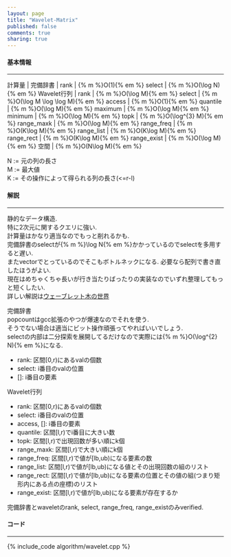 ```yaml
---
layout: page
title: "Wavelet-Matrix"
published: false
comments: true
sharing: true
---
```


#### 基本情報
  
***

計算量 |
完備辞書 | 
rank | {% m %}O(1){% em %}
select | {% m %}O(\log N){% em %}
Wavelet行列 |
rank | {% m %}O(\log M){% em %}
select | {% m %}O(\log M \log \log M){% em %}
access | {% m %}O(1){% em %}
quantile | {% m %}O(\log M){% em %}
maximum | {% m %}O(\log M){% em %}
minimum | {% m %}O(\log M){% em %}
topk | {% m %}O(\log^{3} M){% em %}
range_maxk | {% m %}O(\log M){% em %}
range_freq | {% m %}O(K\log M){% em %}
range_list | {% m %}O(K\log M){% em %}
range_rect | {% m %}O(K\log M){% em %}
range_exist | {% m %}O(\log M){% em %}
空間 | {% m %}O(N\log M){% em %}
  
N := 元の列の長さ  
M := 最大値  
K := その操作によって得られる列の長さ(<=r-l)  



#### 解説

***

静的なデータ構造.  
特に2次元に関するクエリに強い.  
計算量はかなり適当なのでもっと削れるかも.  
完備辞書のselectが{% m %}\log N{% em %}かかっているのでselectを多用すると遅い.  
またvectorでとっているのでそこもボトルネックになる. 必要なら配列で書き直したほうがよい.  
現在はめちゃくちゃ長いが行き当たりばったりの実装なのでいずれ整理してもっと短くしたい.  
詳しい解説は[ウェーブレット木の世界](http://www.slideshare.net/pfi/ss-15916040)  
  
完備辞書  
popcountはgcc拡張のやつが爆速なのでそれを使う.  
そうでない場合は適当にビット操作頑張ってやればいいでしょう.  
selectの内部は二分探索を展開してるだけなので実際には{% m %}O(\log^{2} N){% em %}になる.  

* rank: 区間\[0,r)にあるvalの個数
* select: i番目のvalの位置
* \[\]: i番目の要素

Wavelet行列

* rank: 区間\[0,r)にあるvalの個数
* select: i番目のvalの位置
* access, \[\]: i番目の要素
* quantile: 区間\[l,r)でi番目に大きい数
* topk: 区間\[l,r)で出現回数が多い順にk個
* range_maxk: 区間\[l,r)で大きい順にk個
* range_freq: 区間\[l,r)で値が\[lb,ub)になる要素の数
* range_list: 区間\[l,r)で値が\[lb,ub)になる値とその出現回数の組のリスト
* range_rect: 区間\[l,r)で値が\[lb,ub)になる要素の位置とその値の組(つまり矩形内にある点の座標)のリスト
* range_exist: 区間\[l,r)で値が\[lb,ub)になる要素が存在するか

完備辞書とwaveletのrank, select, range_freq, range_existのみverified.
  
#### コード

***

{% include_code algorithm/wavelet.cpp %}

